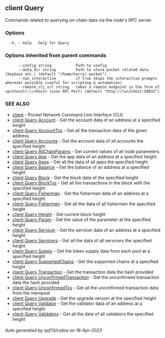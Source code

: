## client Query

Commands related to querying on-chain data via the node's RPC server

### Options

```
  -h, --help   help for Query
```

### Options inherited from parent commands

```
      --config string           Path to config
      --data_dir string         Path to store pocket related data (keybase etc.) (default "/home/harry/.pocket")
      --non_interactive         if true skips the interactive prompts wherever possible (useful for scripting & automation)
      --remote_cli_url string   takes a remote endpoint in the form of <protocol>://<host> (uses RPC Port) (default "http://localhost:50832")
```

### SEE ALSO

* [client](client.md)	 - Pocket Network Command Line Interface (CLI)
* [client Query Account](client_Query_Account.md)	 - Get the account data of an address at a specified height
* [client Query AccountTxs](client_Query_AccountTxs.md)	 - Get all the transaction data of the given address
* [client Query Accounts](client_Query_Accounts.md)	 - Get the account data of all accounts the specified height
* [client Query AllChainParams](client_Query_AllChainParams.md)	 - Get current values of all node parameters
* [client Query App](client_Query_App.md)	 - Get the app data of an address at a specified height
* [client Query Apps](client_Query_Apps.md)	 - Get all the data of all apps the specified height
* [client Query Balance](client_Query_Balance.md)	 - Get the balance of an address at a specified height
* [client Query Block](client_Query_Block.md)	 - Get the block data of the specified height
* [client Query BlockTxs](client_Query_BlockTxs.md)	 - Get all the transactions in the block with the specified height
* [client Query Fisherman](client_Query_Fisherman.md)	 - Get the fisherman data of an address at a specified height
* [client Query Fishermen](client_Query_Fishermen.md)	 - Get all the data of all fishermen the specified height
* [client Query Height](client_Query_Height.md)	 - Get current block height
* [client Query Param](client_Query_Param.md)	 - Get the value of the parameter at the specified height
* [client Query Servicer](client_Query_Servicer.md)	 - Get the servicer data of an address at a specified height
* [client Query Servicers](client_Query_Servicers.md)	 - Get all the data of all servicers the specified height
* [client Query Supply](client_Query_Supply.md)	 - Get the token supply data from each pool at a specified height
* [client Query SupportedChains](client_Query_SupportedChains.md)	 - Get the supported chains at a specified height
* [client Query Transaction](client_Query_Transaction.md)	 - Get the transaction data the hash provided
* [client Query UnconfirmedTransaction](client_Query_UnconfirmedTransaction.md)	 - Get the unconfirmed transaction data the hash provided
* [client Query UnconfirmedTxs](client_Query_UnconfirmedTxs.md)	 - Get all the unconfirmed transaction data from the mempool
* [client Query Upgrade](client_Query_Upgrade.md)	 - Get the upgrade version at the specified height
* [client Query Validator](client_Query_Validator.md)	 - Get the validator data of an address at a specified height
* [client Query Validators](client_Query_Validators.md)	 - Get all the data of all validators the specified height

###### Auto generated by spf13/cobra on 16-Apr-2023
